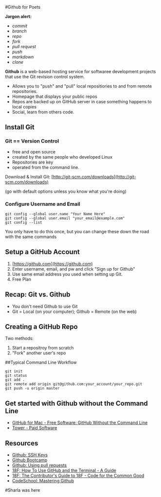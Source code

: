 #Github for Poets


**Jargon alert:**

 - *commit*
 - *branch*
 - *repo*
 - *fork*
 - *pull request*
 - *push*
 - *markdown*
 - *clone*

**Github** is a web-based hosting service for softwaree development projects that use the Git revision control system.

- Allows you to "push" and "pull" local repositiories to and from remote repositories.
- Homepage that displays your public repos
- Repos are backed up on GitHub server in case something happens to local copies
- Social, learn from others code. 

## Install Git
### Git == **Version Control**
- free and open source
- created by the same people who developed Linux
- Repositories are key
- operated from the command line.

Download & Install Git: [http://git-scm.com/downloads](http://git-scm.com/downloads)

(go with default options unless you know what you're doing)

### Configure Username and Email
	
	git config --global user.name "Your Name Here"
	git config --global user.email "your_email@example.com"
	git config --list
	
You only have to do this once, but you can change these down the road with the same commands

## Setup a GitHub Account
1. [https://github.com](https://github.com)
2. Enter username, email, and pw and click "Sign up for Github"
3. Use same email address you used when setting up Git.
4. Free Plan

## Recap: Git vs. Github

- You don't need Github to use Git
- Git = Local (on your computer); Github = Remote (on the web)

## Creating a GitHub Repo

Two methods:

1. Start a repositroy from scratch
2. "Fork" another user's repo

##Typical Command Line Workflow

	git init
	git status
	git add .
	git remote add origin git@github.com:your_account/your_repo.git
	git push -u origin master 

## Get started with Github without the Command Line
- [GitHub for Mac - Free Software: GitHub Without the Command Line](http://mac.appstorm.net/reviews/web-dev-review/github-for-mac-github-without-the-command-line/)
- [Tower - Paid Software](http://www.git-tower.com/)
	

## Resources

- [Github: SSH Keys](https://help.github.com/articles/generating-ssh-keys/)
- [Github Bootcamp](https://help.github.com/categories/bootcamp/)
- [Github: Using pull requests](https://help.github.com/articles/using-pull-requests/)
- [18F: How To Use GitHub and the Terminal - A Guide](https://18f.gsa.gov/2015/03/03/how-to-use-github-and-the-terminal-a-guide/#learn-how-to-make-a-pull-request)
- [18F: The Contributor's Guide to 18F - Code for the Common Good](https://18f.gsa.gov/2014/08/12/the-contributors-guide-to-18f-code-for-the-common/)
- [CodeSchool: Mastering Github](https://www.codeschool.com/courses/mastering-github)

#Sharla was here
